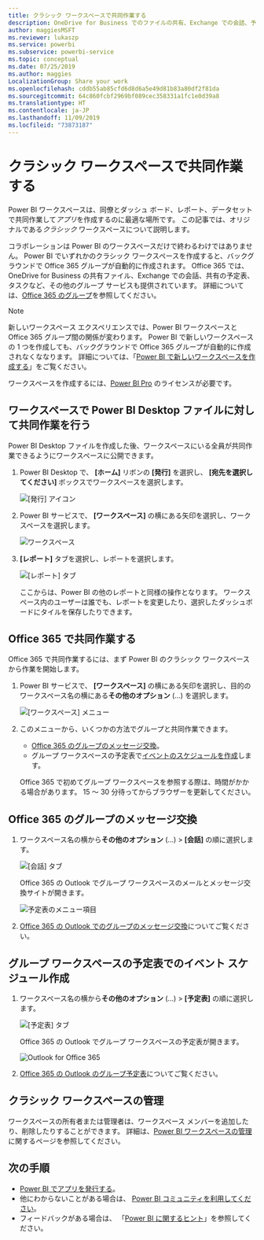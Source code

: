 ```yaml
---
title: クラシック ワークスペースで共同作業する
description: OneDrive for Business でのファイルの共有、Exchange での会話、予定表、タスクなど、Office 365 のサービスを使って、Power BI ワークスペース内の Power BI Desktop ファイルに対して共同作業を行う方法を説明します。
author: maggiesMSFT
ms.reviewer: lukaszp
ms.service: powerbi
ms.subservice: powerbi-service
ms.topic: conceptual
ms.date: 07/25/2019
ms.author: maggies
LocalizationGroup: Share your work
ms.openlocfilehash: cddb55ab85cfd6d8d6a5e49d81b83a80df2f81da
ms.sourcegitcommit: 64c860fcbf2969bf089cec358331a1fc1e0d39a8
ms.translationtype: HT
ms.contentlocale: ja-JP
ms.lasthandoff: 11/09/2019
ms.locfileid: "73873187"
---
```

# <a name="collaborate-in-a-classic-workspace"></a>クラシック ワークスペースで共同作業する
Power BI ワークスペースは、同僚とダッシュ ボード、レポート、データセットで共同作業して*アプリ*を作成するのに最適な場所です。 この記事では、オリジナルである*クラシック* ワークスペースについて説明します。  

コラボレーションは Power BI のワークスペースだけで終わるわけではありません。 Power BI でいずれかのクラシック ワークスペースを作成すると、バックグラウンドで Office 365 グループが自動的に作成されます。 Office 365 では、OneDrive for Business の共有ファイル、Exchange での会話、共有の予定表、タスクなど、その他のグループ サービスも提供されています。 詳細については、[Office 365 のグループ](https://support.office.com/article/Create-a-group-in-Office-365-7124dc4c-1de9-40d4-b096-e8add19209e9)を参照してください。

> [!NOTE]
> 新しいワークスペース エクスペリエンスでは、Power BI ワークスペースと Office 365 グループ間の関係が変わります。 Power BI で新しいワークスペースの 1 つを作成しても、バックグラウンドで Office 365 グループが自動的に作成されなくななります。 詳細については、「[Power BI で新しいワークスペースを作成する](service-create-the-new-workspaces.md)」をご覧ください。

ワークスペースを作成するには、[Power BI Pro](service-features-license-type.md) のライセンスが必要です。

## <a name="collaborate-on-power-bi-desktop-files-in-a-workspace"></a>ワークスペースで Power BI Desktop ファイルに対して共同作業を行う
Power BI Desktop ファイルを作成した後、ワークスペースにいる全員が共同作業できるようにワークスペースに公開できます。

1. Power BI Desktop で、 **[ホーム]** リボンの **[発行]** を選択し、 **[宛先を選択してください]** ボックスでワークスペースを選択します。
   
    ![[発行] アイコン](media/service-collaborate-power-bi-workspace/power-bi-group-publish-pbix.png)
2. Power BI サービスで、 **[ワークスペース]** の横にある矢印を選択し、ワークスペースを選択します。
   
    ![ワークスペース](media/service-collaborate-power-bi-workspace/power-bi-workspace-nav-arrow.png)
3. **[レポート]** タブを選択し、レポートを選択します。
   
    ![[レポート] タブ](media/service-collaborate-power-bi-workspace/power-bi-workspace-report.png)
   
    ここからは、Power BI の他のレポートと同様の操作となります。 ワークスペース内のユーザーは誰でも、レポートを変更したり、選択したダッシュボードにタイルを保存したりできます。

## <a name="collaborate-in-office-365"></a>Office 365 で共同作業する
Office 365 で共同作業するには、まず Power BI のクラシック ワークスペースから作業を開始します。

1. Power BI サービスで、 **[ワークスペース]** の横にある矢印を選択し、目的のワークスペース名の横にある**その他のオプション** (...) を選択します。 
   
   ![[ワークスペース] メニュー](media/service-collaborate-power-bi-workspace/power-bi-app-ellipsis.png)
2. このメニューから、いくつかの方法でグループと共同作業できます。 
   
   * [Office 365 のグループのメッセージ交換](#have-a-group-conversation-in-office-365)。
   * グループ ワークスペースの予定表で[イベントのスケジュールを作成](#schedule-an-event-on-the-group-workspace-calendar)します。
   
   Office 365 で初めてグループ ワークスペースを参照する際は、時間がかかる場合があります。 15 ～ 30 分待ってからブラウザーを更新してください。

## <a name="have-a-group-conversation-in-office-365"></a>Office 365 のグループのメッセージ交換
1. ワークスペース名の横から**その他のオプション** (...) \> **[会話]** の順に選択します。 
   
    ![[会話] タブ](media/service-collaborate-power-bi-workspace/power-bi-app-ellipsis.png)
   
   Office 365 の Outlook でグループ ワークスペースのメールとメッセージ交換サイトが開きます。
   
   ![予定表のメニュー項目](media/service-collaborate-power-bi-workspace/pbi_grps_o365convo.png)
2. [Office 365 の Outlook でのグループのメッセージ交換](https://support.office.com/Article/Have-a-group-conversation-a0482e24-a769-4e39-a5ba-a7c56e828b22)についてご覧ください。

## <a name="schedule-an-event-on-the-group-workspace-calendar"></a>グループ ワークスペースの予定表でのイベント スケジュール作成
1. ワークスペース名の横から**その他のオプション** (...) \> **[予定表]** の順に選択します。 
   
   ![[予定表] タブ](media/service-collaborate-power-bi-workspace/power-bi-app-ellipsis.png)
   
   Office 365 の Outlook でグループ ワークスペースの予定表が開きます。
   
   ![Outlook for Office 365](media/service-collaborate-power-bi-workspace/pbi_grps_o365_calendar.png)
2. [Office 365 の Outlook のグループ予定表](https://support.office.com/Article/Add-edit-and-subscribe-to-group-events-0cf1ad68-1034-4306-b367-d75e9818376a)についてご覧ください。

## <a name="manage-a-classic-workspace"></a>クラシック ワークスペースの管理
ワークスペースの所有者または管理者は、ワークスペース メンバーを追加したり、削除したりすることができます。 詳細は、[Power BI ワークスペースの管理](service-manage-app-workspace-in-power-bi-and-office-365.md)に関するページを参照してください。

## <a name="next-steps"></a>次の手順
* [Power BI でアプリを発行する](service-create-distribute-apps.md)。
* 他にわからないことがある場合は、 [Power BI コミュニティを利用してください](https://community.powerbi.com/)。
* フィードバックがある場合は、 「[Power BI に関するヒント](https://ideas.powerbi.com/forums/265200-power-bi)」を参照してください。

